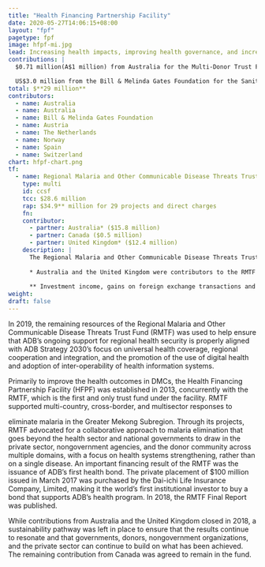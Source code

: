 ```yaml
---
title: "Health Financing Partnership Facility"
date: 2020-05-27T14:06:15+08:00
layout: "fpf"
pagetype: fpf
image: hfpf-mi.jpg
lead: Increasing health impacts, improving health governance, and increasing health security
contributions: |
  $0.71 million(A$1 million) from Australia for the Multi-Donor Trust Fund 

  US$3.0 million from the Bill & Melinda Gates Foundation for the Sanitation Financing Partnership Facility
total: $**29 million**
contributors:
  - name: Australia
  - name: Australia
  - name: Bill & Melinda Gates Foundation
  - name: Austria
  - name: The Netherlands
  - name: Norway
  - name: Spain
  - name: Switzerland
chart: hfpf-chart.png
tf:
  - name: Regional Malaria and Other Communicable Disease Threats Trust Fun
    type: multi
    id: ccsf
    tcc: $28.6 million
    rap: $34.9** million for 29 projects and direct charges
    fn:   
    contributor:
      - partner: Australia* ($15.8 million) 
      - partner: Canada ($0.5 million) 
      - partner: United Kingdom* ($12.4 million)
    description: |
      The Regional Malaria and Other Communicable Disease Threats Trust Fund was set up in December 2013 with the specific remit to support developing member countries to develop multi-country, cross-border, and multisector responses to urgent malaria and other communicable disease issues. 
      
      * Australia and the United Kingdom were contributors to the RMTF until 2018. 
      
      ** Investment income, gains on foreign exchange transactions and savings on closed projects are used for project commitments. Hence, project commitments may exceed contributions.
weight: 
draft: false
---
```


In 2019, the remaining resources of the Regional Malaria and Other Communicable Disease Threats Trust Fund (RMTF) was used to help ensure that ADB’s ongoing support for regional health security is properly aligned with ADB Strategy 2030’s focus on universal health coverage, regional cooperation and integration, and the promotion of the use of digital health and adoption of inter-operability of health information systems.

Primarily to improve the health outcomes in DMCs, the Health Financing Partnership Facility (HFPF) was established in 2013, concurrently with the RMTF, which is the first and only trust fund under the facility. RMTF supported multi-country, cross-border, and multisector responses to

eliminate malaria in the Greater Mekong Subregion. Through its projects, RMTF advocated for a collaborative approach to malaria elimination that goes beyond the health sector and national governments to draw in the private sector, nongovernment agencies, and the donor community across multiple domains, with a focus on health systems strengthening, rather than on a single disease. An important financing result of the RMTF was the issuance of ADB’s first health bond. The private placement of $100 million issued in March 2017 was purchased by the Dai-ichi Life Insurance Company, Limited, making it the world’s first institutional investor to buy a bond that supports ADB’s health program. In 2018, the RMTF Final Report was published.

While contributions from Australia and the United Kingdom closed in 2018, a sustainability pathway was left in place to ensure that the results continue to resonate and that governments, donors, nongovernment organizations, and the private sector can continue to build on what has been achieved. The remaining contribution from Canada was agreed to remain in the fund.